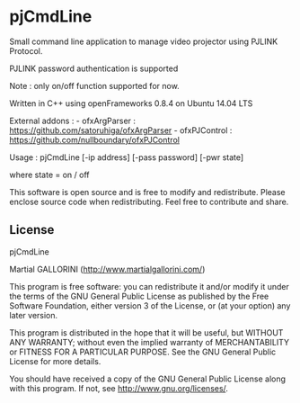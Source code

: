 pjCmdLine
==========

Small command line application to manage video projector using PJLINK Protocol. 

PJLINK password authentication is supported

Note : only on/off function supported for now.

Written in C++ using openFrameworks 0.8.4 on Ubuntu 14.04 LTS

External addons :
	- ofxArgParser : https://github.com/satoruhiga/ofxArgParser
	- ofxPJControl : https://github.com/nullboundary/ofxPJControl

Usage : 
pjCmdLine [-ip address] [-pass password] [-pwr state]

where state = on / off


This software is open source and is free to modify and redistribute.
Please enclose source code when redistributing.
Feel free to contribute and share.

License
-------

pjCmdLine

Martial GALLORINI (http://www.martialgallorini.com/)

This program is free software: you can redistribute it and/or modify
it under the terms of the GNU General Public License as published by
the Free Software Foundation, either version 3 of the License, or
(at your option) any later version.

This program is distributed in the hope that it will be useful,
but WITHOUT ANY WARRANTY; without even the implied warranty of
MERCHANTABILITY or FITNESS FOR A PARTICULAR PURPOSE. See the
GNU General Public License for more details.

You should have received a copy of the GNU General Public License 
along with this program.  If not, see <http://www.gnu.org/licenses/>.
